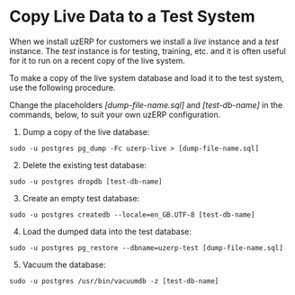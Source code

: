 # Copy Live Data to a Test System

When we install uzERP for customers we install a *live* instance and a *test* instance. The *test* instance is for testing, training, etc. and it is often useful for it to run on a recent copy of the live system.

To make a copy of the live system database and load it to the test system, use the following procedure.

<span class="attention note">Change the placeholders *[dump-file-name.sql]* and *[test-db-name]* in the commands, below, to suit your own uzERP configuration.</span>

1. Dump a copy of the live database:

`sudo -u postgres pg_dump -Fc uzerp-live > [dump-file-name.sql]`

2. Delete the existing test database:

`sudo -u postgres dropdb [test-db-name]`

3. Create an empty test database:

`sudo -u postgres createdb --locale=en_GB.UTF-8 [test-db-name]`

4. Load the dumped data into the test database:

`sudo -u postgres pg_restore --dbname=uzerp-test [dump-file-name.sql]`

5. Vacuum the database:

`sudo -u postgres /usr/bin/vacuumdb -z [test-db-name]`

